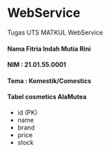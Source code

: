 # WebService
Tugas UTS MATKUL WebService
#### Nama Fitria Indah Mutia Rini
#### NIM : 21.01.55.0001
#### Tema : Komestik/Comestics
#### Tabel cosmetics AlaMutea
- id (PK)
- name
- brand
- price
- stock

